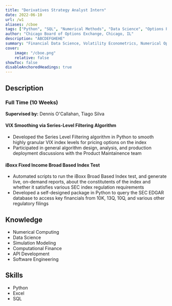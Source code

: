 ```yaml
---
title: "Derivatives Strategy Analyst Intern" 
date: 2022-06-10
url: /w1
aliases: /cboe
tags: ["Python", "SQL", "Numerical Methods", "Data Science", "Options Pricing", "Quant Finance"]
author: "Chicago Board of Options Exchange, Chicago, IL"
description: "ABCDEFGHEHE" 
summary: "Financial Data Science, Volatility Econometrics, Numerical Options Pricing" 
cover:
    image: "/cboe.png"
    relative: false
showToc: false
disableAnchoredHeadings: true
---
```

## Description

### Full Time (10 Weeks)

**Supervised by:** Dennis O'Callahan, Tiago Silva

#### VIX Smoothing via Series-Level Filtering Algorithm

+ Developed the Series Level Filtering algorithm in Python to smooth highly granular VIX index levels for pricing options on the index
+ Participated in general algorithm design, analysis, and production deployment discussions with the Product Maintainence team

#### iBoxx Fixed Income Broad Based Index Test

+ Automated scripts to run the iBoxx Broad Based Index test, and generate live, on-demand reports, about the constitutents of the index and whether it satisfies various SEC index regulation requirements
+ Developed a self-designed package in Python to query the SEC EDGAR database to access key financials from 10K, 13Q, 10Q, and various other regulatory filings

## Knowledge

+ Numerical Computing
+ Data Science
+ Simulation Modeling
+ Computational Finance
+ API Development
+ Software Engineering

## Skills

+ Python
+ Excel
+ SQL
